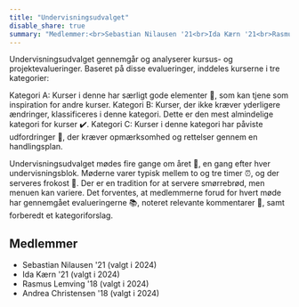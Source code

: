 ```yaml
---
title: "Undervisningsudvalget"
disable_share: true
summary: "Medlemmer:<br>Sebastian Nilausen '21<br>Ida Kærn '21<br>Rasmus Lemvig '18<br>Andrea Christensen '21"
---
```


Undervisningsudvalget gennemgår og analyserer kursus- og projektevalueringer. Baseret på disse evalueringer, inddeles kurserne i tre kategorier:

Kategori A: Kurser i denne har særligt gode elementer 🌟, som kan tjene som inspiration for andre kurser.
Kategori B: Kurser, der ikke kræver yderligere ændringer, klassificeres i denne kategori. Dette er den mest almindelige kategori for kurser ✔️.
Kategori C: Kurser i denne kategori har påviste udfordringer 🚧, der kræver opmærksomhed og rettelser gennem en handlingsplan.

Undervisningsudvalget mødes fire gange om året 📅, en gang efter hver undervisningsblok. Møderne varer typisk mellem to og tre timer ⏰, og der serveres frokost 🥪. Der er en tradition for at servere smørrebrød, men menuen kan variere. Det forventes, at medlemmerne forud for hvert møde har gennemgået evalueringerne 📚, noteret relevante kommentarer 💭, samt forberedt et kategoriforslag.

## Medlemmer

- Sebastian Nilausen '21 (valgt i 2024)
- Ida Kærn '21 (valgt i 2024)
- Rasmus Lemving '18 (valgt i 2024)
- Andrea Christensen '18 (valgt i 2024)
